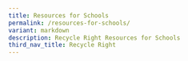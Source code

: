 ```yaml
---
title: Resources for Schools
permalink: /resources-for-schools/
variant: markdown
description: Recycle Right Resources for Schools
third_nav_title: Recycle Right
---
```

